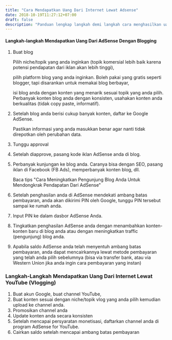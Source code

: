 ```yaml
---
title: "Cara Mendapatkan Uang Dari Internet Lewat Adsense"
date: 2018-10-19T11:27:12+07:00
draft: false
description: "Panduan lengkap langkah demi langkah cara menghasilkan uang dari internet dengan blog atau youtube. Gratis, dibantu sampai bisa."
---
```


#### Langkah-langkah Mendapatkan Uang Dari AdSense Dengan Blogging

1. Buat blog
    
    Pilih niche/topik yang anda inginkan (topik komersial lebih baik karena potensi pendapatan dari iklan akan lebih tinggi),


    pilih platform blog yang anda inginkan. Boleh pakai yang gratis seperti blogger, tapi disarankan untuk memakai blog berbayar,


    isi blog anda dengan konten yang menarik sesuai topik yang anda pilih. Perbanyak konten blog anda dengan konsisten, usahakan konten anda berkualitas (tidak copy paste, informatif).
  
2. Setelah blog anda berisi cukup banyak konten, daftar ke Google AdSense.

    Pastikan informasi yang anda masukkan benar agar nanti tidak direpotkan oleh perubahan data.

3. Tunggu approval 
4. Setelah diapprove, pasang kode iklan AdSense anda di blog.
5. Perbanyak kunjungan ke blog anda. Caranya bisa dengan SEO, pasang iklan di Facebook (FB Ads), memperbanyak konten blog, dll.

    Baca tips "Cara Meningkatkan Pengunjung Blog Anda Untuk Mendongkrak Pendapatan Dari AdSense"


6. Setelah penghasilan anda di AdSense mendekati ambang batas pembayaran, anda akan dikirimi PIN oleh Google, tunggu PIN tersebut sampai ke rumah anda.
7. Input PIN ke dalam dasbor AdSense Anda.
8. Tingkatkan penghasilan AdSense anda dengan menambahkan konten-konten baru di blog anda atau dengan  meningkatkan traffic (pengunjung) blog anda.
9. Apabila saldo AdSense anda telah menyentuh ambang batas pembayaran, anda dapat mencairkannya lewat metode pembayaran yang telah anda pilih sebelumnya (bisa via transfer bank, atau via Western Union jika anda ingin cara pembayaran yang instan)

### Langkah-Langkah Mendapatkan Uang Dari Internet Lewat YouTube (Vlogging)

1. Buat akun Google, buat channel YouTube,
2. Buat konten sesuai dengan niche/topik vlog yang anda pilih kemudian upload ke channel anda.
3. Promosikan channel anda
4. Update konten anda secara konsisten
5. Setelah mencapai persyaratan monetisasi, daftarkan channel anda di program AdSense for YouTube.
6. Cairkan saldo setelah mencapai ambang batas pembayaran
